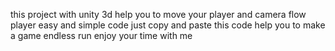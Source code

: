 this project with unity 3d 
help you to move your player and camera flow player easy and simple code just copy and paste this code help you to make  a  game  endless run 
enjoy your time  with me  

